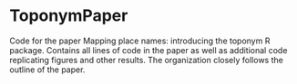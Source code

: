 # ToponymPaper
Code for the paper Mapping place names: introducing the toponym R package. Contains all lines of code in the paper as well as additional code replicating figures and other results. The organization closely follows the outline of the paper.
